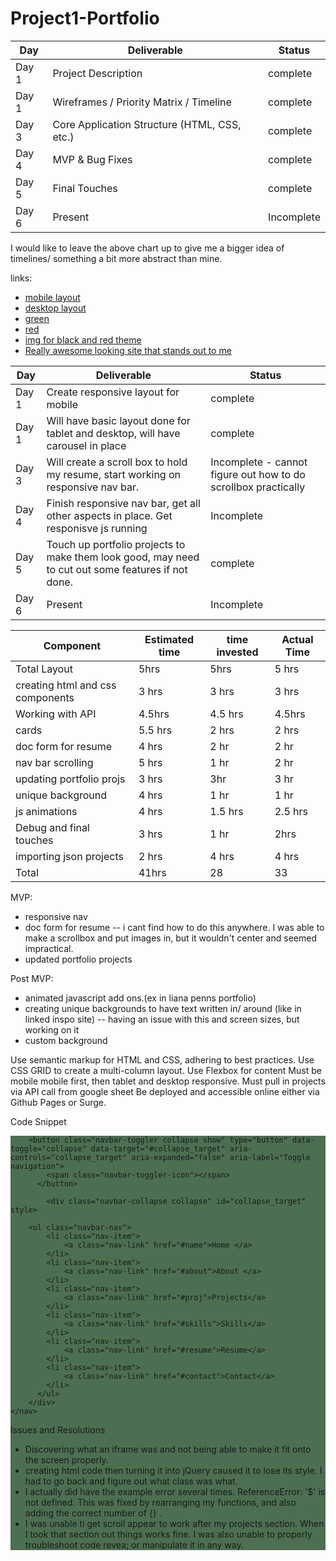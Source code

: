 # Project1-Portfolio


|  Day | Deliverable | Status
|---|---| ---|
|Day 1| Project Description | complete
|Day 1| Wireframes / Priority Matrix / Timeline | complete
|Day 3| Core Application Structure (HTML, CSS, etc.) | complete
|Day 4| MVP & Bug Fixes | complete
|Day 5| Final Touches | complete
|Day 6| Present | Incomplete

I would like to leave the above chart up to give me a bigger idea of timelines/ something a bit more abstract than mine.


links: 
- [mobile layout](https://res.cloudinary.com/dnxx8igwb/image/upload/v1583782315/90B2AA81-83BB-40EE-9869-0D06177C3C4D_oywvo8.jpg)
- [desktop layout](https://wireframepro.mockflow.com/view/M723fba1f78894266e6adad9daa7e8c101583532357166)
- [green](https://colorideas.net/olive-green-gray-crimson-635536-color-palette/)
- [red](https://far-wake.org/png-change-blacknwhite-color-palette-24-best-color-palettes-red-white-black-grey-images-5df8bb8280182b6d810ae5b2.html)
- [img for black and red theme](https://www.123rf.com/photo_124250601_stock-vector-retro-memphis-seamless-pattern-80-90s-fashion-style-trendy-black-and-white-abstract-geometric-backgr.html)
- [Really awesome looking site that stands out to me](http://www.elsamuse.com/en/)


|  Day | Deliverable | Status
|---|---| ---|
|Day 1| Create responsive layout for mobile | complete
|Day 1| Will have basic layout done for tablet and desktop, will have carousel in place | complete
|Day 3| Will create a scroll box to hold my resume, start working on responsive nav bar.| Incomplete - cannot figure out how to do scrollbox practically
|Day 4|  Finish responsive nav bar, get all other aspects in place. Get responisve js running | Incomplete
|Day 5| Touch up portfolio projects to make them look good, may need to cut out some features if not done.  | complete
|Day 6| Present | Incomplete


| Component | Estimated time| time invested | Actual Time
|---|---| ---| ---|
|Total Layout	| 5hrs|	5hrs| 5 hrs
|creating html and css components|3 hrs|3 hrs|3 hrs|
|Working with API	|4.5hrs| 4.5 hrs| 4.5hrs
|cards |5.5 hrs| 2 hrs| 2 hrs
|doc form for resume|4 hrs|2 hr|2 hr
|nav bar scrolling| 5 hrs| 1 hr | 2 hr
|updating portfolio projs|3 hrs| 3hr | 3 hr
|unique background|4 hrs |1 hr |1 hr
|js animations|4 hrs |1.5 hrs | 2.5 hrs
|Debug and final touches| 3 hrs| 1 hr| 2hrs
|importing json projects| 2 hrs | 4 hrs | 4 hrs
|Total|41hrs|28|33	

MVP:
- responsive nav 
- doc form for resume -- i cant find how to do this anywhere. I was able to make a scrollbox and put images in, but it wouldn't center and seemed impractical.
- updated portfolio projects

Post MVP: 
- animated javascript add ons.(ex in liana penns portfolio)
- creating unique backgrounds to have text written in/ around (like in linked inspo site) -- having an issue with this and screen sizes, but working on it
- custom background


Use semantic markup for HTML and CSS, adhering to best practices.
Use CSS GRID to create a multi-column layout.
Use Flexbox for content
Must be mobile mobile first, then tablet and desktop responsive.
Must pull in projects via API call from google sheet
Be deployed and accessible online either via Github Pages or Surge.


Code Snippet


<nav class="navbar navbar-expand-md navbar-dark fixed-top" style="background-color: #4C6F51;">

        <button class="navbar-toggler collapse show" type="button" data-toggle="collapse" data-target="#collapse_target" aria-controls="collapse_target" aria-expanded="false" aria-label="Toggle navigation">
            <span class="navbar-toggler-icon"></span>
          </button>

            <div class="navbar-collapse collapse" id="collapse_target" style>

        <ul class="navbar-nav">
            <li class="nav-item">
                <a class="nav-link" href="#name">Home </a>
            </li>    
            <li class="nav-item">
                <a class="nav-link" href="#about">About </a>
            </li>    
            <li class="nav-item">
                <a class="nav-link" href="#proj">Projects</a>
            </li>    
            <li class="nav-item">
                <a class="nav-link" href="#skills">Skills</a>
            </li>    
            <li class="nav-item">
                <a class="nav-link" href="#resume">Resume</a>
            </li>    
            <li class="nav-item">
                <a class="nav-link" href="#contact">Contact</a>
            </li>    
          </ul>
        </div>
    </nav> 



Issues and Resolutions

- Discovering what an iframe was and not being able to make it fit onto the screen properly.
- creating html code then turning it into jQuery caused it to lose its style. I had to go back and figure out what class was what. 
- I actually did have the example error several times. ReferenceError: '$' is not defined. This was fixed by rearranging my functions, and also adding the correct number of {} .
- I was unable ti get scroll appear to work after my projects section. When I took that section out things works fine. I was also unable to properly troubleshoot code revea; or manipulate it in any way.